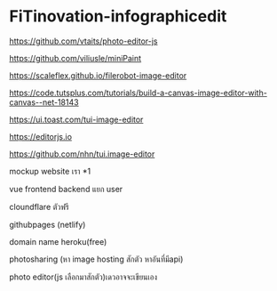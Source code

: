 # FiTinovation-infographicedit
https://github.com/vtaits/photo-editor-js

https://github.com/viliusle/miniPaint

https://scaleflex.github.io/filerobot-image-editor

https://code.tutsplus.com/tutorials/build-a-canvas-image-editor-with-canvas--net-18143

https://ui.toast.com/tui-image-editor

https://editorjs.io

https://github.com/nhn/tui.image-editor

mockup website เรา *1

vue frontend
backend แยก user

cloundflare ตัวฟรี

githubpages (netlify)

domain name heroku(free)

photosharing (หา image hosting สักตัว หาอันที่มีapi)

photo editor(js เลือกมาสักตัว)เดวอาจจะเขียนเอง
